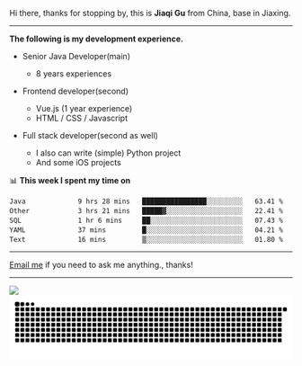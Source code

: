 Hi there, thanks for stopping by, this is **Jiaqi Gu** from China, base in Jiaxing.

---

**The following is my development experience.**

- Senior Java Developer(main)
  - 8 years experiences

- Frontend developer(second)
  - Vue.js (1 year experience)
  - HTML / CSS / Javascript
  
- Full stack developer(second as well)
  - I also can write (simple) Python project
  - And some iOS projects

📊 **This week I spent my time on**
<!--START_SECTION:waka-->

```txt
Java             9 hrs 28 mins   ████████████████░░░░░░░░░   63.41 %
Other            3 hrs 21 mins   █████▓░░░░░░░░░░░░░░░░░░░   22.41 %
SQL              1 hr 6 mins     ██░░░░░░░░░░░░░░░░░░░░░░░   07.43 %
YAML             37 mins         █░░░░░░░░░░░░░░░░░░░░░░░░   04.21 %
Text             16 mins         ▒░░░░░░░░░░░░░░░░░░░░░░░░   01.80 %
```

<!--END_SECTION:waka-->

---

[Email me](mailto:htk2klwgr@mozmail.com?subject=Hiring_from_GitHub) if you need to ask me anything., thanks!

---

![]( https://visitor-badge.glitch.me/badge?page_id=githubgujiaqi)
![]( https://github.com/droid-Q/droid-Q/raw/output/github-contribution-grid-snake.svg#gh-dark-mode-only)
